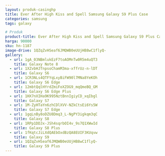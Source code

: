 ```yaml
---
layout: produk-casinghp
title: Ever After High Kiss and Spell Samsung Galaxy S9 Plus Case
categories: samsung
tags: galaxy

# Produk
product-title: Ever After High Kiss and Spell Samsung Galaxy S9 Plus Case
harga: 90000
sku: hn-1187
image-drive: 1QZqZvHSeaf6JMQWB0eUUjHB8wC1flyQ-
gallery:
  - url: 1gA_03NBmlukEzF7toAOMnTw0R5m4uQT3
    title: Galaxy Note 8
  - url: 1XZvbHJTnpsoChamM3ma-xffrUz-n-lDT
    title: Galaxy S6
  - url: 1CR3NLs4QTFYqLxyBiFW90l7MNa8YeKOh
    title: Galaxy S6 Edge
  - url: 12mbtQqlHYrdZmiFoXZOG9_mqQmeBQ_GM
    title: Galaxy S6 Edge Plus
  - url: 1HX7nXIHa9K995NztBnnIgiyCD_xqIbgl
    title: Galaxy S7
  - url: 1M-ZyHTaYn6zhCDlXVV-NZkCtsEi6Ys5W
    title: Galaxy S7 Edge
  - url: 1gqLnBy8oDZU8Dmq3_L-NgPY3igkqm3qC
    title: Galaxy S8
  - url: 1RPp1DDJx-JSh4sqrbOI4v_9s7Q1XWwId
    title: Galaxy S8 Plus
  - url: 1fKqtcJiLXdQAEbOxdBzQA8EUIF3KUqvw
    title: Galaxy S9
  - url: 1QZqZvHSeaf6JMQWB0eUUjHB8wC1flyQ-
    title: Galaxy S9 Plus
---
```


